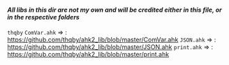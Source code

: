 #### *All libs in this dir are not my own and will be credited either in this file, or in the respective folders*

`thqby`
`ComVar.ahk`       => : https://github.com/thqby/ahk2_lib/blob/master/ComVar.ahk
`JSON.ahk`         => : https://github.com/thqby/ahk2_lib/blob/master/JSON.ahk
`print.ahk`        => : https://github.com/thqby/ahk2_lib/blob/master/print.ahk